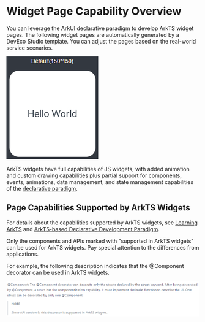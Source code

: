 # Widget Page Capability Overview

You can leverage the ArkUI declarative paradigm to develop ArkTS widget pages. The following widget pages are automatically generated by a DevEco Studio template. You can adjust the pages based on the real-world service scenarios.

![WidgetPreviewPage](figures/WidgetPreviewPage.png)


ArkTS widgets have full capabilities of JS widgets, with added animation and custom drawing capabilities plus partial support for components, events, animations, data management, and state management capabilities of the [declarative paradigm](../reference/apis-arkui/arkui-ts/ts-components-summary.md).


## Page Capabilities Supported by ArkTS Widgets

For details about the capabilities supported by ArkTS widgets, see [Learning ArkTS](../quick-start/arkts-create-custom-components.md) and [ArkTS-based Declarative Development Paradigm](../reference/apis-arkui/arkui-ts/ts-components-summary.md).

Only the components and APIs marked with "supported in ArkTS widgets" can be used for ArkTS widgets. Pay special attention to the differences from applications.

For example, the following description indicates that the @Component decorator can be used in ArkTS widgets.

![WidgetSupportApi](figures/WidgetSupportApi.png)
